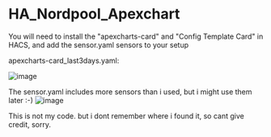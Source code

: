 # HA_Nordpool_Apexchart
You will need to install the "apexcharts-card" and "Config Template Card" in HACS, and add the sensor.yaml sensors to your setup

apexcharts-card_last3days.yaml:

![image](https://user-images.githubusercontent.com/59705799/153153176-f29e6388-55c8-401f-ad5f-9f0cbad37327.png)


The sensor.yaml includes more sensors than i used, but i might use them later :-)
![image](https://user-images.githubusercontent.com/59705799/153181303-533987b0-0bf4-434b-84a5-480d4126617d.png)

This is not my code. but i dont remember where i found it, so cant give credit, sorry.
